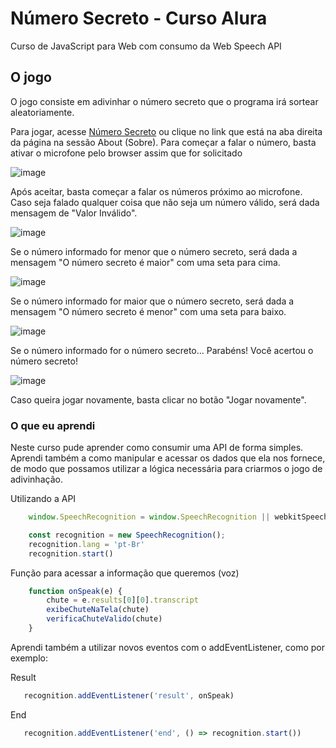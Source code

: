 # Número Secreto - Curso Alura


Curso de JavaScript para Web com consumo da Web Speech API


## O jogo

O jogo consiste em adivinhar o número secreto que o programa irá sortear aleatoriamente. 

Para jogar, acesse [Número Secreto](https://numero-secreto-alura-liart.vercel.app/) ou clique no link que está na aba direita da página na sessão About (Sobre).
Para começar a falar o número, basta ativar o microfone pelo browser assim que for solicitado

![image](https://user-images.githubusercontent.com/109925623/212203559-ebdee0be-ff97-4987-92fc-4b9825425508.png)


Após aceitar, basta começar a falar os números próximo ao microfone. Caso seja falado qualquer coisa que não seja um número válido, será dada mensagem de "Valor Inválido".

![image](https://user-images.githubusercontent.com/109925623/212203966-c51f3119-9052-4c32-a394-7e3ec3795f4e.png)


Se o número informado for menor que o número secreto, será dada a mensagem "O número secreto é maior" com uma seta para cima.

![image](https://user-images.githubusercontent.com/109925623/212202868-a939f479-20d5-4f1b-9a0e-9f32ce1a63b8.png)


Se o número informado for maior que o número secreto, será dada a mensagem "O número secreto é menor" com uma seta para baixo.

![image](https://user-images.githubusercontent.com/109925623/212203194-55e29eb6-95a3-4394-923e-fa3a63790b0f.png)


Se o número informado for o número secreto... Parabéns! Você acertou o número secreto!

![image](https://user-images.githubusercontent.com/109925623/212203401-772d3a13-9388-40a6-978e-99f60758c99f.png)


Caso queira jogar novamente, basta clicar no botão "Jogar novamente".


### O que eu aprendi


Neste curso pude aprender como consumir uma API de forma simples. Aprendi também a como manipular e acessar os dados que ela nos fornece, de modo que possamos utilizar a lógica necessária para criarmos o jogo de adivinhação.

Utilizando a API

``` javascript
    window.SpeechRecognition = window.SpeechRecognition || webkitSpeechRecognition;

    const recognition = new SpeechRecognition();
    recognition.lang = 'pt-Br'
    recognition.start()
```

Função para acessar a informação que queremos (voz)

``` javascript
    function onSpeak(e) {
        chute = e.results[0][0].transcript
        exibeChuteNaTela(chute)
        verificaChuteValido(chute)
    }
 ```
 
 Aprendi também a utilizar novos eventos com o addEventListener, como por exemplo:
 
 Result
 ``` javascript
    recognition.addEventListener('result', onSpeak)
 ```
 
 End
 ``` javascript
    recognition.addEventListener('end', () => recognition.start())
 ```

